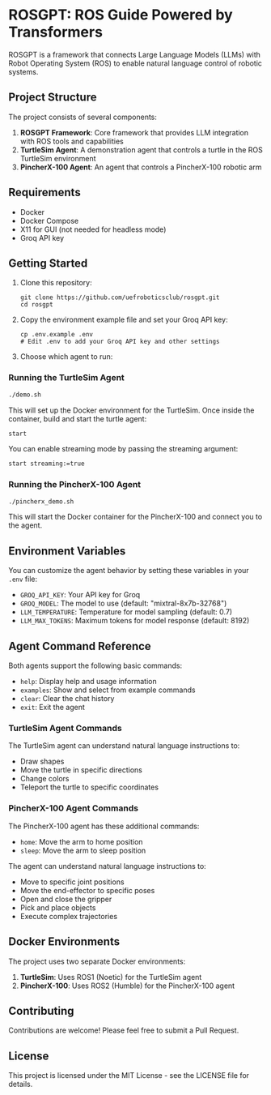 # ROSGPT: ROS Guide Powered by Transformers

ROSGPT is a framework that connects Large Language Models (LLMs) with Robot Operating System (ROS) to enable natural language control of robotic systems.

## Project Structure

The project consists of several components:

1. **ROSGPT Framework**: Core framework that provides LLM integration with ROS tools and capabilities
2. **TurtleSim Agent**: A demonstration agent that controls a turtle in the ROS TurtleSim environment
3. **PincherX-100 Agent**: An agent that controls a PincherX-100 robotic arm

## Requirements

- Docker
- Docker Compose
- X11 for GUI (not needed for headless mode)
- Groq API key

## Getting Started

1. Clone this repository:
   ```
   git clone https://github.com/uefroboticsclub/rosgpt.git
   cd rosgpt
   ```

2. Copy the environment example file and set your Groq API key:
   ```
   cp .env.example .env
   # Edit .env to add your Groq API key and other settings
   ```

3. Choose which agent to run:

### Running the TurtleSim Agent

```bash
./demo.sh
```

This will set up the Docker environment for the TurtleSim. Once inside the container, build and start the turtle agent:

```bash
start
```

You can enable streaming mode by passing the streaming argument:

```bash
start streaming:=true
```

### Running the PincherX-100 Agent

```bash
./pincherx_demo.sh
```

This will start the Docker container for the PincherX-100 and connect you to the agent.

## Environment Variables

You can customize the agent behavior by setting these variables in your `.env` file:

- `GROQ_API_KEY`: Your API key for Groq
- `GROQ_MODEL`: The model to use (default: "mixtral-8x7b-32768")
- `LLM_TEMPERATURE`: Temperature for model sampling (default: 0.7)
- `LLM_MAX_TOKENS`: Maximum tokens for model response (default: 8192)

## Agent Command Reference

Both agents support the following basic commands:
- `help`: Display help and usage information
- `examples`: Show and select from example commands
- `clear`: Clear the chat history
- `exit`: Exit the agent

### TurtleSim Agent Commands

The TurtleSim agent can understand natural language instructions to:
- Draw shapes
- Move the turtle in specific directions
- Change colors
- Teleport the turtle to specific coordinates

### PincherX-100 Agent Commands

The PincherX-100 agent has these additional commands:
- `home`: Move the arm to home position
- `sleep`: Move the arm to sleep position

The agent can understand natural language instructions to:
- Move to specific joint positions
- Move the end-effector to specific poses
- Open and close the gripper
- Pick and place objects
- Execute complex trajectories

## Docker Environments

The project uses two separate Docker environments:

1. **TurtleSim**: Uses ROS1 (Noetic) for the TurtleSim agent
2. **PincherX-100**: Uses ROS2 (Humble) for the PincherX-100 agent

## Contributing

Contributions are welcome! Please feel free to submit a Pull Request.

## License

This project is licensed under the MIT License - see the LICENSE file for details.
